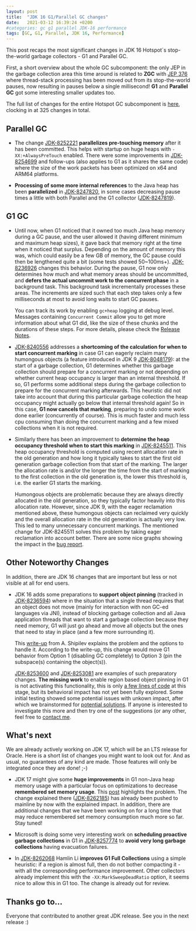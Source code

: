 ```yaml
---
layout: post
title:  "JDK 16 G1/Parallel GC changes"
date:   2021-03-12 16:39:24 +0200
#categories: gc g1 parallel JDK-16 performance
tags: [GC, G1, Parallel, JDK 16, Performance]
---
```


This post recaps the most significant changes in JDK 16 Hotspot´s stop-the-world garbage collectors - G1 and Parallel GC.

First, a short overview about the whole GC subcomponent: the only JEP in the garbage collection area this time around is related to **ZGC** with [JEP 376](https://openjdk.java.net/jeps/376) where thread-stack processing has been moved out from its stop-the-world pauses, now resulting in pauses below a single millisecond! **G1** and **Parallel GC** got some interesting smaller updates too.

The full list of changes for the entire Hotspot GC subcomponent is [here](https://bugs.openjdk.java.net/issues/?jql=project%20%3D%20JDK%20AND%20issuetype%20in%20standardIssueTypes()%20AND%20status%20in%20(Resolved%2C%20Closed)%20AND%20resolution%20%3D%20Fixed%20AND%20fixVersion%20%3D%20%2216%22%20AND%20component%20%3D%20hotspot%20AND%20Subcomponent%20in%20(gc%2C%20gc%2C%20gc%2C%20gc%2C%20gc)%20ORDER%20BY%20key%20ASC), clocking in at 325 changes in total.

## Parallel GC

  * The change [JDK-8252221](https://bugs.openjdk.java.net/browse/JDK-8252221) **parallelizes pre-touching memory** after it has been committed. This helps with startup on huge heaps with `-XX:+AlwaysPreTouch` enabled. There were some improvements in [JDK-8254699](https://bugs.openjdk.java.net/browse/JDK-8254699) and follow-ups (also applies to G1 as it shares the same code) where the size of the work packets has been optimized on x64 and ARM64 platforms.

  * **Processing of some more internal references** to the Java heap has been **parallelized** in [JDK-8247820](https://bugs.openjdk.java.net/browse/JDK-8247820), in some cases decreasing pause times a little with both Parallel and the G1 collector ([JDK-8247819](https://bugs.openjdk.java.net/browse/JDK-8247819)).

## G1 GC

  * Until now, when G1 noticed that it owned too much Java heap memory during a GC pause, and the user allowed it (having different minimum and maximum heap sizes), it gave back that memory right at the time when it noticed that surplus. Depending on the amount of memory this was, which could easily be a few GB of memory, the GC pause could then be lengthened quite a bit (some tests showed 50~100ms+). [JDK-8236926](https://bugs.openjdk.java.net/browse/JDK-8236926) changes this behavior. During the pause, G1 now only determines how much and what memory areas should be uncommitted, and **defers the actual uncommit work to the concurrent phase** in a background task. This background task incrementally processes these areas. The increments are sized such that each step takes only a few milliseconds at most to avoid long waits to start GC pauses.

    You can track its work by enabling `gc+heap` logging at debug level. Messages containing `Concurrent Commit` allow you to get more information about what G1 did, like the size of these chunks and the durations of these steps. For more details, please check the [Release Notes](https://jdk.java.net/16/release-notes#JDK-8236926).

  * [JDK-8240556](https://bugs.openjdk.java.net/browse/JDK-8240556) addresses a **shortcoming of the calculation for when to start concurrent marking** in case G1 can eagerly reclaim many humongous objects (a feature introduced in JDK 9 [JDK-8048179](https://bugs.openjdk.java.net/browse/JDK-8048179)): at the start of a garbage collection, G1 determines whether this garbage collection should prepare for a concurrent marking or not depending on whether current heap occupancy is larger than an internal threshold. If so, G1 performs some additional steps during the garbage collection to prepare for the concurrent marking afterwards. This heuristic did not take into account that during this particular garbage collection the heap occupancy might actually go below that internal threshold again! So in this case, **G1 now cancels that marking**, preparing to undo some work done earlier (concurrently of course). This is much faster and much less cpu consuming than doing the concurrent marking and a few mixed collections when it is not required.

  * Similarly there has been an improvement to **determine the heap occupancy threshold when to start this marking** in [JDK-8245511](https://bugs.openjdk.java.net/browse/JDK-8245511). This heap occupancy threshold is computed using recent allocation rate in the old generation and how long it typically takes to start the first old generation garbage collection from that start of the marking. The larger the allocation rate is and/or the longer the time from the start of marking to the first collection in the old generation is, the lower this threshold is, i.e. the earlier G1 starts the marking.

    Humongous objects are problematic because they are always directly allocated in the old generation, so they typically factor heavily into this allocation rate. However, since JDK 9, with the eager reclamation mentioned above, these humongous objects can reclaimed very quickly and the overall allocation rate in the old generation is actually very low. This led to many unnecessary concurrent markings. The mentioned change for JDK-8245511 solves this problem by taking eager reclamation into account better. There are some nice graphs showing the impact in the [bug report](https://bugs.openjdk.java.net/browse/JDK-8245511).

## Other Noteworthy Changes

In addition, there are JDK 16 changes that are important but less or not visible at all for end users.

  * JDK 16 adds some preparations to **support object pinning** (tracked in [JDK-8236594](https://bugs.openjdk.java.net/browse/JDK-8236594)) where in the situation that a single thread requires that an object does not move (mainly for interaction with non GC-ed languages via JNI), instead of blocking garbage collection and all Java application threads that want to start a garbage collection because they need memory, G1 will just go ahead and move all objects but the ones that need to stay in place (and a few more surrounding it).

    This [write-up](https://shipilev.net/jvm/anatomy-quarks/9-jni-critical-gclocker/) from A. Shipilev explains the problem and the options to handle it. According to the write-up, this change would move G1 behavior from Option 1 (disabling GC completely) to Option 3 (pin the subspace(s) containing the object(s)).

    [JDK-8253600](https://bugs.openjdk.java.net/browse/JDK-8253600) and [JDK-8253081](https://bugs.openjdk.java.net/browse/JDK-8253081) are examples of such preparatory changes. **The missing work** to enable region based object pinning in G1 is not activating this functionality, this is only [a few lines of code](https://github.com/openjdk/jdk/compare/master...tschatzl:full-pin-support) at this stage, but its behavioral impact has not yet been fully explored. Some initial testing showed some potential issues with unkown impact, after which we brainstormed for [potential solutions](https://bugs.openjdk.java.net/issues/?jql=labels%20%3D%20gc-g1-pinned-regions). If anyone is interested to investigate this more and then try one of the suggestions (or any other, feel free to [contact me](https://tschatzl.github.io/about/).

## What's next

We are already actively working on JDK 17, which will be an LTS release for Oracle. Here is a short list of changes you might want to look out for. And as usual, no guarantees of any kind are made. Those features will only be integrated once they are done! ;-)

  * JDK 17 might give some **huge improvements** in G1 non-Java heap memory usage with a particular focus on optimizations to decrease **remembered set memory usage**. This [post](https://tschatzl.github.io/2021/02/26/early-prune.html) highlights the problem. The change explained there ([JDK-8262185](https://bugs.openjdk.java.net/browse/JDK-8262185)) has already been pushed to mainline by now with the explained impact. In addition, there are additional changes that we have been working on for a long time that may reduce remembered set memory consumption much more so far. Stay tuned!

  * Microsoft is doing some very interesting work on **scheduling proactive garbage collections** in G1 in [JDK-8257774](https://bugs.openjdk.java.net/browse/JDK-8257774) to **avoid very long garbage collections** having evacuation failures.

  * In [JDK-8262068](https://bugs.openjdk.java.net/browse/JDK-8262068) Hamlin Li **improves G1 Full Collections** using a simple heuristic: if a region is almost full, then do not bother compacting it - with all the corresponding performance improvement. Other collectors already implement this with the `-XX:MarkSweepDeadRatio` option, it seems nice to allow this in G1 too. The change is already out for review.

## Thanks go to…

Everyone that contributed to another great JDK release. See you in the next release :)



